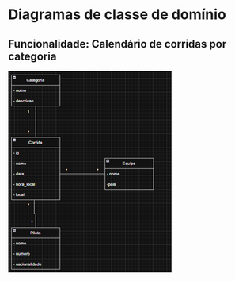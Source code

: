 # Diagramas de classe de domínio

## Funcionalidade: Calendário de corridas por categoria  
![Diagrama UML](/diagramas/diagrama_calendario.PNG)
